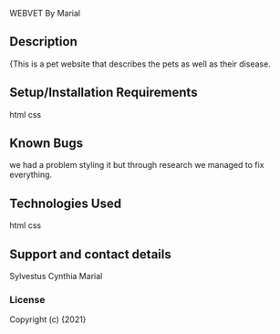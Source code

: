 WEBVET
 By Marial
## Description
{This is a pet website that describes the pets as well as their disease.
## Setup/Installation Requirements
html 
css
## Known Bugs
we had a problem styling it but through research we managed to fix everything.
## Technologies Used
html 
css
## Support and contact details
Sylvestus
Cynthia 
Marial
### License
Copyright (c) {2021} 
  